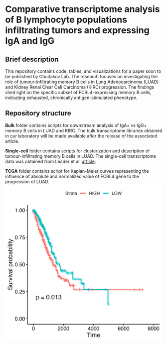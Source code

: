 # Comparative transcriptome analysis of B lymphocyte populations infiltrating tumors and expressing IgA and IgG

## Brief description
This repository contains code, tables, and visualizations for a paper soon to be published by Chudakov Lab. The research focuses on investigating the role of tumour-infiltrating memory B cells in Lung Adenocarcinoma (LUAD) and Kidney Renal Clear Cell Carcinoma (KIRC) progression. The findings shed light on the specific subset of FCRL4-expressing memory B cells, indicating exhausted, chronically antigen-stimulated phenotype.

## Repository structure
**Bulk** folder contains scripts for downstream analysis of IgA+ vs IgG+ memory B cells in LUAD and KIRC. The bulk transcriptome libraries obtained in our laboratory will be made available after the release of the associated article.

**Single-cell** folder contains scripts for clusterization and description of tumour-infiltrating memory B cells in LUAD. The single-cell transcriptome data was obtained from Leader et al. [article](https://github.com/effiken/Leader_et_al).

**TCGA** folder contains script for Kaplan-Meier curves representing the influence of absolute and normalized value of FCRL4 gene to the progression of LUAD. 
![Kaplan-Meier curve for FCRL4 expression normalized to the expression of CD20 in LUAD](/TCGA/Graphs_png/surv_plot_normalized_small.png)
